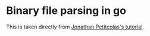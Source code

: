 # Binary file parsing in go 

This is taken directly from [Jonathan Petitcolas's tutorial](https://www.jonathan-petitcolas.com/2014/09/25/parsing-binary-files-in-go.html). 